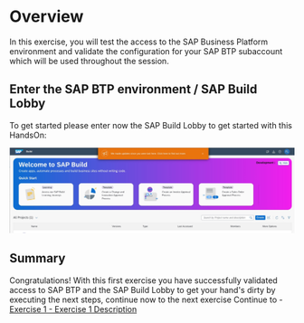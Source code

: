 # Overview

In this exercise, you will test the access to the SAP Business Platform environment and validate the configuration for your SAP BTP subaccount which will be used throughout the session.

## Enter the SAP BTP environment / SAP Build Lobby

To get started please enter now the SAP Build Lobby to get started with this HandsOn:

![](images/build_lobby.jpg)


## Summary

Congratulations! With this first exercise you have successfully validated access to SAP BTP and the SAP Build Lobby to get your hand's dirty by executing the next steps, continue now to the next exercise 
Continue to - [Exercise 1 - Exercise 1 Description](../ex1/README.md)
